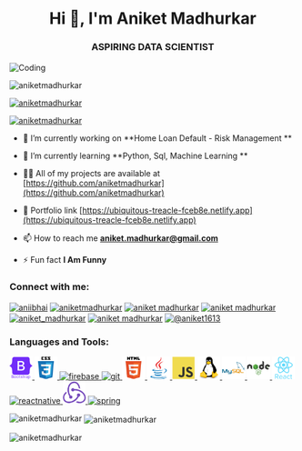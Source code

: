 


<h1 align="center">Hi 👋, I'm Aniket Madhurkar</h1>
<h3 align="center"> ASPIRING DATA SCIENTIST</h3>
<img align="center" alt="Coding" width="200"  src="https://cdn.dribbble.com/users/1162077/screenshots/3848914/programmer.gif">

<p align="left"> <img src="https://komarev.com/ghpvc/?username=aniketmadhurkar&label=Profile%20views&color=0e75b6&style=flat" alt="aniketmadhurkar"/> </p>

<p align="left"> <a href="https://github.com/ryo-ma/github-profile-trophy"><img src="https://github-profile-trophy.vercel.app/?username=aniketmadhurkar" alt="aniketmadhurkar" /></a> </p>

<p align="left"> <a href="https://twitter.com/aniketmadhurkar" target="blank"><img src="https://img.shields.io/twitter/follow/aniketmadhurkar?logo=twitter&style=for-the-badge" alt="aniketmadhurkar" /></a> </p>

- 🔭 I’m currently working on **Home Loan Default - Risk Management **

- 🌱 I’m currently learning **Python, Sql, Machine Learning **

- 👨‍💻 All of my projects are available at [https://github.com/aniketmadhurkar](https://github.com/aniketmadhurkar)

- 📝 Portfolio link [https://ubiquitous-treacle-fceb8e.netlify.app](https://ubiquitous-treacle-fceb8e.netlify.app)

- 📫 How to reach me **aniket.madhurkar@gmail.com**

- ⚡ Fun fact **I Am Funny**

<h3 align="left">Connect with me:</h3>
<p align="left">
<a href="https://codepen.io/aniibhai" target="blank"><img align="center" src="https://raw.githubusercontent.com/rahuldkjain/github-profile-readme-generator/master/src/images/icons/Social/codepen.svg" alt="aniibhai" height="30" width="40" /></a>
<a href="https://twitter.com/aniketmadhurkar" target="blank"><img align="center" src="https://raw.githubusercontent.com/rahuldkjain/github-profile-readme-generator/master/src/images/icons/Social/twitter.svg" alt="aniketmadhurkar" height="30" width="40" /></a>
<a href="https://linkedin.com/in/aniket madhurkar" target="blank"><img align="center" src="https://raw.githubusercontent.com/rahuldkjain/github-profile-readme-generator/master/src/images/icons/Social/linked-in-alt.svg" alt="aniket madhurkar" height="30" width="40" /></a>
<a href="https://instagram.com/aniket madhurkar" target="blank"><img align="center" src="https://raw.githubusercontent.com/rahuldkjain/github-profile-readme-generator/master/src/images/icons/Social/instagram.svg" alt="aniket madhurkar" height="30" width="40" /></a>
<a href="https://www.hackerrank.com/aniket_madhurkar" target="blank"><img align="center" src="https://raw.githubusercontent.com/rahuldkjain/github-profile-readme-generator/master/src/images/icons/Social/hackerrank.svg" alt="aniket_madhurkar" height="30" width="40" /></a>
<a href="https://www.leetcode.com/aniket madhurkar" target="blank"><img align="center" src="https://raw.githubusercontent.com/rahuldkjain/github-profile-readme-generator/master/src/images/icons/Social/leet-code.svg" alt="aniket madhurkar" height="30" width="40" /></a>
<a href="https://www.hackerearth.com/@aniket1613" target="blank"><img align="center" src="https://raw.githubusercontent.com/rahuldkjain/github-profile-readme-generator/master/src/images/icons/Social/hackerearth.svg" alt="@aniket1613" height="30" width="40" /></a>
</p>

<h3 align="left">Languages and Tools:</h3>
<p align="left"> <a href="https://getbootstrap.com" target="_blank" rel="noreferrer"> <img src="https://raw.githubusercontent.com/devicons/devicon/master/icons/bootstrap/bootstrap-plain-wordmark.svg" alt="bootstrap" width="40" height="40"/> </a> <a href="https://www.w3schools.com/css/" target="_blank" rel="noreferrer"> <img src="https://raw.githubusercontent.com/devicons/devicon/master/icons/css3/css3-original-wordmark.svg" alt="css3" width="40" height="40"/> </a> <a href="https://firebase.google.com/" target="_blank" rel="noreferrer"> <img src="https://www.vectorlogo.zone/logos/firebase/firebase-icon.svg" alt="firebase" width="40" height="40"/> </a> <a href="https://git-scm.com/" target="_blank" rel="noreferrer"> <img src="https://www.vectorlogo.zone/logos/git-scm/git-scm-icon.svg" alt="git" width="40" height="40"/> </a> <a href="https://www.w3.org/html/" target="_blank" rel="noreferrer"> <img src="https://raw.githubusercontent.com/devicons/devicon/master/icons/html5/html5-original-wordmark.svg" alt="html5" width="40" height="40"/> </a> <a href="https://www.java.com" target="_blank" rel="noreferrer"> <img src="https://raw.githubusercontent.com/devicons/devicon/master/icons/java/java-original.svg" alt="java" width="40" height="40"/> </a> <a href="https://developer.mozilla.org/en-US/docs/Web/JavaScript" target="_blank" rel="noreferrer"> <img src="https://raw.githubusercontent.com/devicons/devicon/master/icons/javascript/javascript-original.svg" alt="javascript" width="40" height="40"/> </a> <a href="https://www.linux.org/" target="_blank" rel="noreferrer"> <img src="https://raw.githubusercontent.com/devicons/devicon/master/icons/linux/linux-original.svg" alt="linux" width="40" height="40"/> </a> <a href="https://www.mysql.com/" target="_blank" rel="noreferrer"> <img src="https://raw.githubusercontent.com/devicons/devicon/master/icons/mysql/mysql-original-wordmark.svg" alt="mysql" width="40" height="40"/> </a> <a href="https://nodejs.org" target="_blank" rel="noreferrer"> <img src="https://raw.githubusercontent.com/devicons/devicon/master/icons/nodejs/nodejs-original-wordmark.svg" alt="nodejs" width="40" height="40"/> </a> <a href="https://reactjs.org/" target="_blank" rel="noreferrer"> <img src="https://raw.githubusercontent.com/devicons/devicon/master/icons/react/react-original-wordmark.svg" alt="react" width="40" height="40"/> </a> <a href="https://reactnative.dev/" target="_blank" rel="noreferrer"> <img src="https://reactnative.dev/img/header_logo.svg" alt="reactnative" width="40" height="40"/> </a> <a href="https://redux.js.org" target="_blank" rel="noreferrer"> <img src="https://raw.githubusercontent.com/devicons/devicon/master/icons/redux/redux-original.svg" alt="redux" width="40" height="40"/> </a> <a href="https://spring.io/" target="_blank" rel="noreferrer"> <img src="https://www.vectorlogo.zone/logos/springio/springio-icon.svg" alt="spring" width="40" height="40"/> </a> </p>

<p><img align="left" src="https://github-readme-stats.vercel.app/api/top-langs?username=aniketmadhurkar&show_icons=true&locale=en&layout=compact" alt="aniketmadhurkar" /></p>

<p>&nbsp;<img align="center" src="https://github-readme-stats.vercel.app/api?username=aniketmadhurkar&show_icons=true&locale=en" alt="aniketmadhurkar" /></p>

<p><img align="center" src="https://github-readme-streak-stats.herokuapp.com/?user=aniketmadhurkar&" alt="aniketmadhurkar" /></p>

